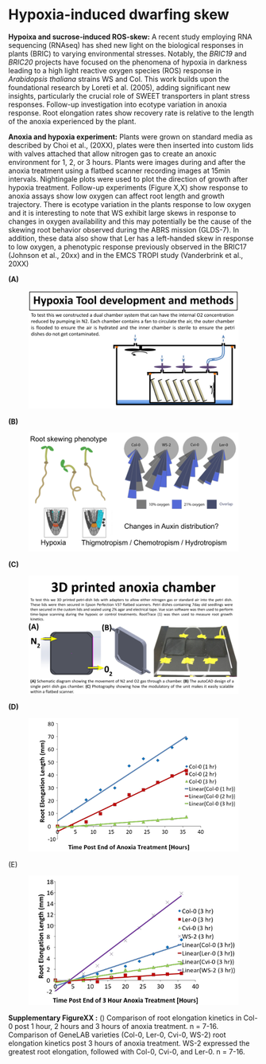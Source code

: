 # Hypoxia-induced dwarfing skew

**Hypoixa and sucrose-induced ROS-skew:** A recent study employing RNA sequencing (RNAseq) has shed new light on the biological responses in plants (BRIC) to varying environmental stresses. Notably, the _BRIC19_ and _BRIC20_ projects have focused on the phenomena of hypoxia in darkness leading to a high light reactive oxygen species (ROS) response in _Arabidopsis thaliana_ strains WS and Col. This work builds upon the foundational research by Loreti et al. (2005), adding significant new insights, particularly the crucial role of SWEET transporters in plant stress responses. Follow-up investigation into ecotype variation in anoxia response. Root elongation rates show recovery rate is relative to the length of the anoxia experienced by the plant.&#x20;

**Anoxia and hypoxia experiment:** Plants were grown on standard media as described by Choi et al., (20XX), plates were then inserted into custom lids with valves attached that allow nitrogen gas to create an anoxic environment for 1, 2, or 3 hours. Plants were images during and after the anoxia treatment using a flatbed scanner recording images at 15min intervals. Nightingale plots were used to plot the direction of growth after hypoxia treatment. Follow-up experiments (Figure X,X) show response to anoxia assays show low oxygen can affect root length and growth trajectory. There is ecotype variation in the plants response to low oxygen and it is interesting to note that WS exhibit large skews in response to changes in oxygen availability and this may potentially be the cause of the skewing root behavior observed during the ABRS mission (GLDS-7). In addition, these data also show that Ler has a left-handed skew in response to low oxygen, a phenotypic response previously observed in the BRIC17 (Johnson et al., 20xx) and in the EMCS TROPI study (Vanderbrink et al., 20XX)



**(A)**

<figure><img src="../.gitbook/assets/image (3).png" alt=""><figcaption></figcaption></figure>

**(B)**

<figure><img src="../.gitbook/assets/image (4).png" alt=""><figcaption></figcaption></figure>

**(C)**

<figure><img src="../.gitbook/assets/image (5).png" alt=""><figcaption></figcaption></figure>

**(D)**

<figure><img src="../.gitbook/assets/image (6).png" alt=""><figcaption></figcaption></figure>

(E)

<figure><img src="../.gitbook/assets/image (7).png" alt=""><figcaption></figcaption></figure>



**Supplementary FigureXX :** () Comparison of root elongation kinetics in Col-0 post 1 hour, 2 hours and 3 hours of anoxia treatment. n = 7-16. Comparison of GeneLAB varieties (Col-0, Ler-0, Cvi-0, WS-2) root elongation kinetics post 3 hours of anoxia treatment. WS-2 expressed the greatest root elongation, followed with Col-0, Cvi-0, and Ler-0. n = 7-16.




